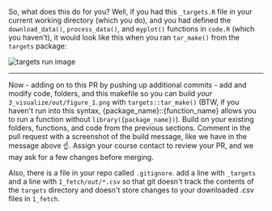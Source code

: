 So, what does this do for you? Well, if you had this `_targets.R` file in your current working directory (which you do), and you had defined the `download_data()`, `process_data()`, and `myplot()` functions in `code.R` (which you haven't), it would look like this when you ran `tar_make()` from the `targets` package:

![targets run image](https://user-images.githubusercontent.com/13220910/113453031-ce5fe500-93ca-11eb-93ee-1485aa0b4686.png)

---
Now - adding on to this PR by pushing up additional commits - add and modify code, folders, and this makefile so you can build _your_ `3_visualize/out/figure_1.png` with `targets::tar_make()` (BTW, if you haven't run into this syntax, {package_name}::{function_name} allows you to run a function without `library({package_name})`). Build on your existing folders, functions, and code from the previous sections. Comment in the pull request with a screenshot of the build message, like we have in the message above :point_up:. Assign your course contact to review your PR, and we may ask for a few changes before merging. 

Also, there is a file in your repo called `.gitignore`. add a line with `_targets` and a line with `1_fetch/out/*.csv` so that git doesn't track the contents of the `targets` directory and doesn't store changes to your downloaded .csv files in `1_fetch`. 

